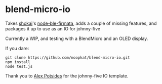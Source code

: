 # blend-micro-io

Takes [shokai](https://github.com/shokai)'s [node-ble-firmata](https://github.com/shokai/node-ble-firmata), adds a couple of missing features, and packages it up to use as an IO for johnny-five

Currently a WIP, and testing with a BlendMicro and an OLED display.

If you dare:

```
git clone https://github.com/noopkat/blend-micro-io.git
npm install
node test.js
```

Thank you to [Alex Potsides](https://github.com/achingbrain/node-ioboard) for the johnny-five IO template.
